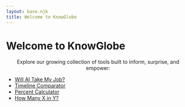 ```yaml
---
layout: base.njk
title: Welcome to KnowGlobe
---
```


<h1>Welcome to KnowGlobe</h1>

<p style="text-align: center; max-width: 600px; margin: 0 auto;">
  Explore our growing collection of tools built to inform, surprise, and empower:
</p>

<ul class="homepage-links">
  <li><a href="/tools/ai-job-risk/">Will AI Take My Job?</a></li>
  <li><a href="/tools/timeline-comparator/">Timeline Comparator</a></li>
  <li><a href="/tools/percent-calculator/">Percent Calculator</a></li>
  <li><a href="/tools/how-many-x-in-y/">How Many X in Y?</a></li>
</ul>

